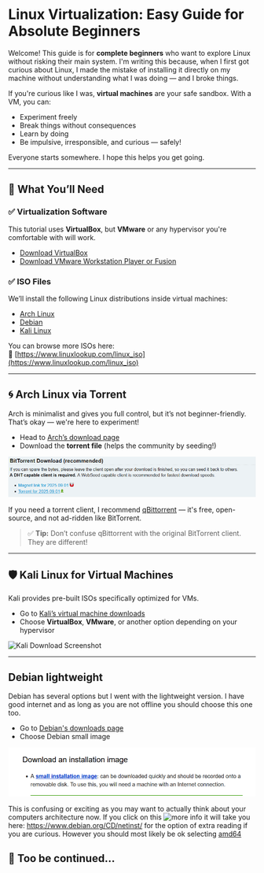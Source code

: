 # Linux Virtualization: Easy Guide for Absolute Beginners

Welcome! This guide is for **complete beginners** who want to explore Linux without risking their main system. I'm writing this because, when I first got curious about Linux, I made the mistake of installing it directly on my machine without understanding what I was doing — and I broke things.

If you're curious like I was, **virtual machines** are your safe sandbox. With a VM, you can:
- Experiment freely
- Break things without consequences
- Learn by doing
- Be impulsive, irresponsible, and curious — safely!

Everyone starts somewhere. I hope this helps you get going.

---

## 🚀 What You’ll Need

### ✅ Virtualization Software
This tutorial uses **VirtualBox**, but **VMware** or any hypervisor you're comfortable with will work.

- [Download VirtualBox](https://www.oracle.com/virtualization/technologies/vm/downloads/virtualbox-downloads.html)
- [Download VMware Workstation Player or Fusion](https://www.vmware.com/products/desktop-hypervisor/workstation-and-fusion)

### ✅ ISO Files
We’ll install the following Linux distributions inside virtual machines:
- [Arch Linux](https://archlinux.org/download/)
- [Debian](https://www.debian.org/distrib/)
- [Kali Linux](https://www.kali.org/get-kali/)

You can browse more ISOs here:  
🔗 [https://www.linuxlookup.com/linux_iso](https://www.linuxlookup.com/linux_iso)

---
## 🌀 Arch Linux via Torrent

Arch is minimalist and gives you full control, but it’s not beginner-friendly. That’s okay — we're here to experiment!

- Head to [Arch’s download page](https://archlinux.org/download/)
- Download the **torrent file** (helps the community by seeding!)

![Arch Torrent Screenshot](screenshots/arch_torrent.png)
  
If you need a torrent client, I recommend [qBittorrent](https://www.qbittorrent.org/download) — it's free, open-source, and not ad-ridden like BitTorrent.

> ✅ **Tip:** Don’t confuse qBittorrent with the original BitTorrent client. They are different!


---

## 🛡️ Kali Linux for Virtual Machines

Kali provides pre-built ISOs specifically optimized for VMs.

- Go to [Kali’s virtual machine downloads](https://www.kali.org/get-kali/#kali-virtual-machines)
- Choose **VirtualBox**, **VMware**, or another option depending on your hypervisor

![Kali Download Screenshot](screenshots/kali_virtualbox)

---

## Debian lightweight

Debian has several options but I went with the lightweight version. I have good internet and as long as you are not offline you should choose this one too.

- Go to [Debian's downloads page](https://www.debian.org/distrib/)
- Choose Debian small image

![Debian Small Screenshot](screenshots/debian_small.png)

This is confusing or exciting as you may want to actually think about your computers architecture now. If you click on this ![more info](screenshots/debian_moreinfo)
it will take you here: https://www.debian.org/CD/netinst/ for the option of extra reading if you are curious. 
However you should most likely be ok selecting [amd64](screenshots/debian_amd64)

## 🧠 Too be continued...
